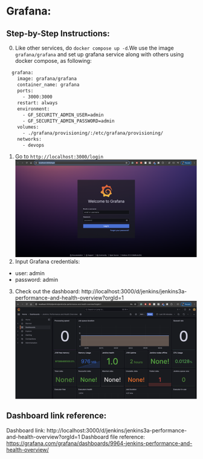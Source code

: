 # Grafana:
## Step-by-Step Instructions:
0. Like other services, do `docker compose up -d`.We use the image `grafana/grafana` and set up grafana service along with others using docker compose, as following:

```
  grafana:
    image: grafana/grafana
    container_name: grafana
    ports:
      - 3000:3000
    restart: always
    environment:
      - GF_SECURITY_ADMIN_USER=admin
      - GF_SECURITY_ADMIN_PASSWORD=admin
    volumes:
      - ./grafana/provisioning/:/etc/grafana/provisioning/
    networks:
      - devops
```
1. Go to `http://localhost:3000/login`
![alt text](grafana-screenshot/1_login.png)
2. Input Grafana credentials:
  - user: admin
  - password: admin
3. Check out the dashboard: http://localhost:3000/d/jenkins/jenkins3a-performance-and-health-overview?orgId=1
![alt text](grafana-screenshot/2_dashboard.png)

## Dashboard link reference:
Dashboard link: http://localhost:3000/d/jenkins/jenkins3a-performance-and-health-overview?orgId=1
Dashboard file reference: https://grafana.com/grafana/dashboards/9964-jenkins-performance-and-health-overview/
